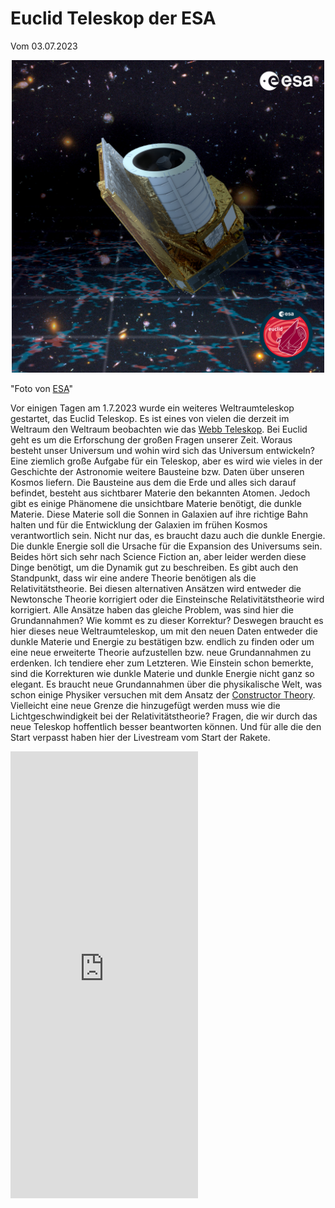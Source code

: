 # Euclid Teleskop der ESA
Vom 03.07.2023
<div align=center>
<img width="500" src="./Media/Euclid_Poster.jpg"/>
</div>


"Foto von [ESA](https://www.esa.int/Science_Exploration/Space_Science/Euclid/Euclid_wallpapers)"

Vor einigen Tagen am 1.7.2023 wurde ein weiteres Weltraumteleskop gestartet, das Euclid Teleskop. Es ist eines von vielen die derzeit im Weltraum den Weltraum beobachten wie das [Webb Teleskop](https://webbtelescope.org/). Bei Euclid geht es um die Erforschung der großen Fragen unserer Zeit. Woraus besteht unser Universum und wohin wird sich das Universum entwickeln? Eine ziemlich große Aufgabe für ein Teleskop, aber es wird wie vieles in der Geschichte der Astronomie weitere Bausteine bzw. Daten über unseren Kosmos liefern. Die Bausteine aus dem die Erde und alles sich darauf befindet, besteht aus sichtbarer Materie den bekannten Atomen. Jedoch gibt es einige Phänomene die unsichtbare Materie benötigt, die dunkle Materie. Diese Materie soll die Sonnen in Galaxien auf ihre richtige Bahn halten und für die Entwicklung der Galaxien im frühen Kosmos verantwortlich sein. Nicht nur das, es braucht dazu auch die dunkle Energie. Die dunkle Energie soll die Ursache für die Expansion des Universums sein. Beides hört sich sehr nach Science Fiction an, aber leider werden diese Dinge benötigt, um die Dynamik gut zu beschreiben. Es gibt auch den Standpunkt, dass wir eine andere Theorie benötigen als die Relativitätstheorie. Bei diesen alternativen Ansätzen wird entweder die Newtonsche Theorie korrigiert oder die Einsteinsche Relativitätstheorie wird korrigiert. Alle Ansätze haben das gleiche Problem, was sind hier die Grundannahmen? Wie kommt es zu dieser Korrektur? Deswegen braucht es hier dieses neue Weltraumteleskop, um mit den neuen Daten entweder die dunkle Materie und Energie zu bestätigen bzw. endlich zu finden oder um eine neue erweiterte Theorie aufzustellen bzw. neue Grundannahmen zu erdenken. Ich tendiere eher zum Letzteren. Wie Einstein schon bemerkte, sind die Korrekturen wie dunkle Materie und dunkle Energie nicht ganz so elegant. Es braucht neue Grundannahmen über die physikalische Welt, was schon einige Physiker versuchen mit dem Ansatz der [Constructor Theory](https://en.wikipedia.org/wiki/Constructor_theory). Vielleicht eine neue Grenze die hinzugefügt werden muss wie die Lichtgeschwindigkeit bei der Relativitätstheorie? Fragen, die wir durch das neue Teleskop hoffentlich besser beantworten können. Und für alle die den Start verpasst haben hier der Livestream vom Start der Rakete.

<iframe height="715" src="https://www.youtube.com/embed/2OJ6lCFS29Y?start=2742" title="YouTube video player" frameborder="0" allow="accelerometer; autoplay; clipboard-write; encrypted-media; gyroscope; picture-in-picture; web-share" allowfullscreen></iframe>
